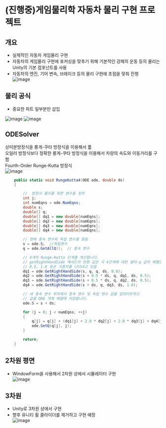 # (진행중)게임물리학 자동차 물리 구현 프로젝트

## 개요
- 실제적인 자동차 게임물리 구현   
- 자동차의 게임물리 구현에 포커싱을 맞추기 위해 기본적인 강체의 운동 등의 물리는 Unity의 기본 컴포넌트를 사용   
- 자동차의 엔진, 기어 변속, 브레이크 등의 물리 구현에 초점을 맞춰 진행   
![image](https://user-images.githubusercontent.com/70702088/116791066-d3f83a00-aaf2-11eb-98f5-fe750259602d.png)

## 물리 공식
- 중요한 파트 일부분만 삽입

![image](https://user-images.githubusercontent.com/70702088/116791071-da86b180-aaf2-11eb-8d34-fc55b9c8e4c4.png)
![image](https://user-images.githubusercontent.com/70702088/116791243-e757d500-aaf3-11eb-878a-364ae82dac7b.png)

## ODESolver
상미분방정식을 룽게-쿠타 방정식을 이용해서 풂   
오일러 방정식보다 정확한 룽게-쿠타 방정식을 이용해서 차량의 속도와 이동거리를 구함   
Fourth-Order Runge-Kutta 방정식   
![image](https://user-images.githubusercontent.com/70702088/116791137-4537ed00-aaf3-11eb-8b72-c927c78bb869.png)

```C#
    public static void RungeKutta4(ODE ode, double ds)
    {

        //  방정식 풀이를 위한 변수들 정의
        int j;
        int numEqns = ode.NumEqns;
        double s;
        double[] q;
        double[] dq1 = new double[numEqns];
        double[] dq2 = new double[numEqns];
        double[] dq3 = new double[numEqns];
        double[] dq4 = new double[numEqns];

        // 현재 종속 변수와 독립 변수를 찾음
        s = ode.S;  //독립변수
        q = ode.GetAllQ();  // 종속 변수

        // 4개의 Runge-Kutta 단계를 계산합니다.
        // getRightHandSide 메서드의 반환 값은 각 4단계에 대한 델타-q 값의 배열입니다.
        // 0.5, 1.0 등은 가중치를 나타내고 있음
        dq1 = ode.GetRightHandSide(s, q, q, ds, 0.0);
        dq2 = ode.GetRightHandSide(s + 0.5 * ds, q, dq1, ds, 0.5);
        dq3 = ode.GetRightHandSide(s + 0.5 * ds, q, dq2, ds, 0.5);
        dq4 = ode.GetRightHandSide(s + ds, q, dq3, ds, 1.0);

        // 새 종속 변수 위치에서 종속 변수 및 독립 변수 값을 업데이트하고
        // 값을 ODE 객체 배열에 저장합니다.
        ode.S = s + ds;

        for (j = 0; j < numEqns; ++j)
        {
            q[j] = q[j] + (dq1[j] + 2.0 * dq2[j] + 2.0 * dq3[j] + dq4[j]) / 6.0;
            ode.SetQ(q[j], j);
        }

        return;
    }
```

## 2차원 평면
- WindowForm을 사용해서 2차원 상에서 시뮬레이터 구현   
![image](https://user-images.githubusercontent.com/70702088/116791169-7b756c80-aaf3-11eb-812a-feb12570c991.png)

## 3차원
- Unity로 3차원 상에서 구현   
- 향후 유니티 휠 콜라이더를 제거하고 구현 예정   
![image](https://user-images.githubusercontent.com/70702088/116791227-ce4f2400-aaf3-11eb-8302-b1b7721bee44.png)
